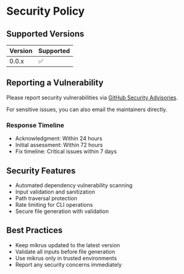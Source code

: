 # Security Policy

## Supported Versions

| Version | Supported          |
| ------- | ------------------ |
| 0.0.x   | :white_check_mark: |

## Reporting a Vulnerability

Please report security vulnerabilities via [GitHub Security Advisories](https://github.com/gander-tools/mikrus/security/advisories/new).

For sensitive issues, you can also email the maintainers directly.

### Response Timeline
- Acknowledgment: Within 24 hours
- Initial assessment: Within 72 hours  
- Fix timeline: Critical issues within 7 days

## Security Features

- Automated dependency vulnerability scanning
- Input validation and sanitization
- Path traversal protection
- Rate limiting for CLI operations
- Secure file generation with validation

## Best Practices

- Keep mikrus updated to the latest version
- Validate all inputs before file generation
- Use mikrus only in trusted environments
- Report any security concerns immediately